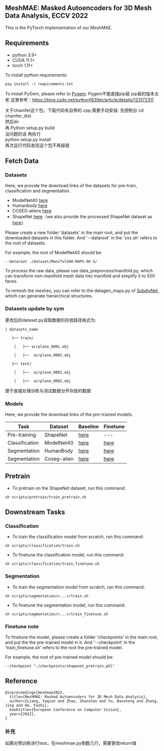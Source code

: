 ## MeshMAE: Masked Autoencoders for 3D Mesh Data Analysis, ECCV 2022
This is the PyTorch implementation of our MeshMAE.
## Requirements

* python 3.9+
* CUDA 11.1+
* torch 1.11+

To install python requirements:
```setup
pip install -r requirements.txt
```


To install PyGem, please refer to [Pygem](https://github.com/mathLab/PyGeM).
 Pygem不能直接pip装  pip装的版本太老
 这里参考：https://blog.csdn.net/python1639er/article/details/123172311
 
 
 关于chamfer这个包，下载代码有自带的.cpp,需要手动安装:
 先控制台 cd chamfer_dist    
 然后dir    
 再 Python setup.py build    
 没问题的话 再执行   
 python setup.py install   
 再次运行代码发现这个包不再报错


## Fetch Data
### Datasets
Here, we provide the download links of the datasets for pre-train, classification and segmentation. 

- ModelNet40 [here](https://drive.google.com/file/d/1Cf5zQqN-kAXF7OiZZ0hNNPT59J-Ijy-i/view?usp=sharing)
- Humanbody [here](https://drive.google.com/file/d/1XaqMC8UrIZ_N77gN83PI3VK03G5IJskt/view?usp=sharing)
- COSEG-aliens [here](https://drive.google.com/file/d/12QCv2IUySoSzxeuvERGzgmE7YY3QzjfW/view?usp=sharing)
- ShapeNet [here](https://shapenet.org)（we also provide the processed ShapeNet dataset as [here](https://pan.baidu.com/s/1w044bIgiCMY0WXD9QviUJg?pwd=ufb9)）




Please create a new folder 'datasets' in the main root, and put the downloaded datasets in this folder. And '--dataroot' in the 'xxx.sh' refers to the root of datasets. 

For example, the root of ModelNet40 should be:

```
--dataroot ./dataset/Manifold40-MAPS-96-3/ 
```


To process the raw data, please use data_preprocess/manifold.py, which can transform non-manifold mesh data into manifold and simplify it to 500 faces.

To remesh the meshes, you can refer to the datagen_maps.py of [SubdivNet](https://github.com/lzhengning/SubdivNet), which can generate hierarchical structures.
### Datasets update by sym
更改后的dataset.py读取数据的存放路径格式为:

```
| datasets_name     

   ├── train/
   
    │   ├── airplane_0001.obj
    
    │   ├──  airplane_0002.obj
    
   ├── test/
    
    │   ├──  airplane_0001.obj
    
    │   ├──  airplane_0002.obj
 ```
                  
便于直接处理训练与测试数据分开存放的数据


### Models
Here, we provide the download links of the pre-trained models.

| Task              | Dataset        | Baseline                                                                                   | Finetune                                                                                   |      
|-------------------|----------------|--------------------------------------------------------------------------------------------|--------------------------------------------------------------------------------------------|
| Pre-training      | ShapeNet       | [here](https://drive.google.com/file/d/1MOGlOfacoRL6ZrF4AAyB6akmio4Ek3es/view?usp=sharing) |---                                                                                        |
| Classification    | ModelNet40     | [here](https://drive.google.com/file/d/1gvqqnBR9EpWmoOgbe5lINc-6pfpim-uI/view?usp=sharing) | [here](https://drive.google.com/file/d/1kuo_Wz5lFDq7RZNUCI6LhK6q0szfyqfU/view?usp=sharing) |
| Segmentation      | HumanBody      | [here](https://drive.google.com/file/d/1WgPGiVqR891UF33S8s2QlsgWwyQLuilP/view?usp=sharing) | [here](https://drive.google.com/file/d/1q7yeBpMTuHhIeKXn8K_7ofAZ9pum9xot/view?usp=sharing)                                                                                   |
| Segmentation      | Coseg-alien    | [here](https://drive.google.com/file/d/1UyDwkDtkU9eFAuv8nPT_M35Y6SnalVTI/view?usp=sharing) | [here](https://drive.google.com/file/d/1PN6PBqWaBZ4zmiq3omCkEzMNonVovfQX/view?usp=sharing) |


## Pretrain


* To pretrain on the ShapeNet dataset, run this command:
```
sh scripts/pretrain/train_pretrain.sh
```
 


## Downstream Tasks

### Classification

* To train the classification model from scratch, run this command:

```
sh scripts/classification/train.sh
```

* To finetune the classification model, run this command:
```
sh scripts/classification/train_finetune.sh
```


### Segmentation

* To train the segmentation model from scratch, run this command:

```
sh scripts/segmentation/<...>/train.sh
```

* To finetune the segmentation model, run this command:

```
sh scripts/segmentation/<...>/train_finetune.sh
```


### Finetune note 
To finetune the model, please create a folder 'checkpoints' in the main root, and put the
the pre-trained model in it. And '--checkpoint' in the 'train_finetune.sh' refers to the root the pre-trained model.

For example, the root of pre-trained model should be:

```
--checkpoint "./checkpoints/shapenet_pretrain.pkl"
```

## Reference
```
@inproceedings{meshmae2022,
  title={MeshMAE: Masked Autoencoders for 3D Mesh Data Analysis},
  author={Liang, Yaqian and Zhao, Shanshan and Yu, Baosheng and Zhang, Jing and He, Fazhi},
  booktitle={European Conference on Computer Vision},
  year={2022},
}
```
### 补充
如需对预训练进行test，在meshmae.py倒数几行，需要更改return值

